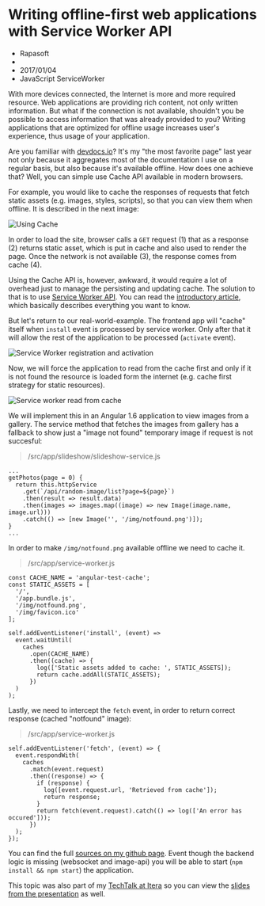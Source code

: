 # Writing offline-first web applications with Service Worker API
- Rapasoft
-
- 2017/01/04
- JavaScript ServiceWorker


With more devices connected, the Internet is more and more required resource. Web applications are providing rich content, not only written information. But what if the connection is not available, shouldn't you be possible to access information that was already provided to you? Writing applications that are optimized for offline usage increases user's experience, thus usage of your application.

Are you familiar with [devdocs.io](http://devdocs.io/)? It's my "the most favorite page" last year not only because it aggregates most of the documentation I use on a regular basis, but also because it's available offline. How does one achieve that? Well, you can simple use Cache API available in modern browsers.

For example, you would like to cache the responses of requests that fetch static assets (e.g. images, styles, scripts), so that you can view them when offline. It is described in the next image:

![Using Cache](https://lh3.googleusercontent.com/U3dqxrVj5T_GdEiLLv3qW5BR1W2mqHfS8291vJSg0_Uph8zje_JOU1dKREhAGPUAvARebMBzgrM=w1389-h780-no)

In order to load the site, browser calls a `GET` request (1) that as a response (2) returns static asset, which is put in cache and also used to render the page. Once the network is not available (3), the response comes from cache (4).

Using the Cache API is, however, awkward, it would require a lot of overhead just to manage the persisting and updating cache. The solution to that is to use [Service Worker API](https://developer.mozilla.org/en/docs/Web/API/Service_Worker_API). You can read the [introductory article](https://developers.google.com/web/fundamentals/getting-started/primers/service-workers), which basically describes everything you want to know.

But let's return to our real-world-example. The frontend app will "cache" itself when `install` event is processed by service worker. Only after that it will allow the rest of the application to be processed (`activate` event).

![Service Worker registration and activation](https://lh3.googleusercontent.com/_5yfGJucO_nfVewt7kFGgrOGh0ifYvcr-Zek6YB2GkbNrobeqcY9aPiIPqo5zdRaCPAhmDttjMjgopQWsrXdb_1AqAv2NDJ-MsAzfMQOAZ0Qor9kPTmk_RCQem4Z6rIL3Iisdq5XtoQWy2bV4kBU8RhkvINxsdKSX4FWZnYznyQtwNnDpsyX0ww0P09_nurxLSUvouLsirw70EuPqgFDICUtHJ0j979Nka8w0DEdJlwDG8w3L5OFfkx9Wuy1HwxQWXG7wi_1Td6pLQTVfaQ5c1MfhHFUvf_nDgKdGj46COj1eMeFwJljBu3fmVM7K_Mr1qklqVUvNMs_hKaL708qgHvx0aLRVwv4fdw92Ao__Ft3ESnpCbYUj2DmMQmf6KzrHz3CuTNLsBFProvc7Q-ri9K2MhLFGw3jKFvxeSgq4U9CW96E2ciI6KkHE8YsGDXhwjF7wp1P7-kLAsDGNk9DGZyf5r_UMNvcsuk9CH1equE1oUoOSTMcffCgMPRUQqr3OKORORSYycRBQwwwNecI_KgQlnodKytB3qaku3tjqsa6RJAynyhO21aSWAI79FW5VB_Wnu_Qd31nxbySTwDZv8RTgtMMZXH1T3dZQIEBVCKZkJuDR7gnOQ25Vf03d9aRMc9IjzNfrFiEpF5pYfL44L8P23dFMs-USe3-0sUekDo=w1440-h583-no)

Now, we will force the application to read from the cache first and only if it is not found the resource is loaded form the internet (e.g. cache first strategy for static resources).

![Service worker read from cache ](https://lh3.googleusercontent.com/pv1xj-aRAA_I5UaI1BJXwiBCBp1jiQHa0fks0qEV9fUQ4YsuLO9K6e5d9pZIHMZRcejFVqesLNvSh4khJyf4LxgktIA76JwRqHJEApokRZmU_HqlfbGThQzUqhyEtLV_HGTekW_X9_4GFZrNtbsV_jw2Uk5k-QZGH33S6m0GFL92JAVkNQjUx2_e4c4jPuJ24jbT77bC4INOvqt3qeZVNo-rTpJnGtrkhy4NBgYZuPtB9lihZneUvgQxTxdgxlEKG3m0F1gJ8xYgYHFjl83wT_6HemSlkXhOHI0Pob5UEBkglnuXLPVnneZMaw9LAkt--L6jQVZ1oeQg25E8KJKigdFIE3l1hkc3st0bvXRBzK_-9U5kGA_z69mlLN4-jGk3xWEYc3vM_uU9AagEpR0OAhli1lfzlCWztpPhlU2U64NLFi7cOxtvIITZjckmJDy9gVPA4RYWzcruq2xt_lSD-Xm6ingXJV9r2aOwL-hMF0VJBoxssjIoofpDOaIIw04JVx8-2CHJJ9GMg3xO9KfVyHRzfcxVuMikqhz3P_H-7PC1IZQhvrWqG3osoI3YVC8IqOqpM2sZIDjJkLgfCO3cVogHlK4OmS_6m-Ik1kNoXi8bISVLrhMTpynILs--rsYZ_OckovrUURTbwCl8YzU_Wch2xJ0VY2rEwrQNzbKdtrg=w1382-h780-no)

We will implement this in an Angular 1.6 application to view images from a gallery. The service method that fetches the images from gallery has a fallback to show just a "image not found" temporary image if request is not succesful:

> /src/app/slideshow/slideshow-service.js

    ...
    getPhotos(page = 0) {
      return this.httpService
        .get(`/api/random-image/list?page=${page}`)
        .then(result => result.data)
        .then(images => images.map((image) => new Image(image.name, image.url)))
        .catch(() => [new Image('', '/img/notfound.png')]);
    }
    ...

In order to make `/img/notfound.png` available offline we need to cache it.

> /src/app/service-worker.js

    const CACHE_NAME = 'angular-test-cache';
    const STATIC_ASSETS = [
      '/',
      '/app.bundle.js',
      '/img/notfound.png',
      '/img/favicon.ico'
    ];

    self.addEventListener('install', (event) =>
      event.waitUntil(
        caches
          .open(CACHE_NAME)
          .then((cache) => {
            log(['Static assets added to cache: ', STATIC_ASSETS]);
            return cache.addAll(STATIC_ASSETS);
          })
      )
    );

Lastly, we need to intercept the `fetch` event, in order to return correct response (cached "notfound" image):

> /src/app/service-worker.js

    self.addEventListener('fetch', (event) => {
      event.respondWith(
        caches
          .match(event.request)
          .then((response) => {
            if (response) {
              log([event.request.url, 'Retrieved from cache']);
              return response;
            }
            return fetch(event.request).catch(() => log(['An error has occured']));
          })
      );
    });

 You can find the full [sources on my github page](https://github.com/rapasoft/angular-webpack/tree/43880e4d4abf51b7a76430b59b246c51826e14ef). Event though the backend logic is missing (websocket and image-api) you will be able to start (`npm install && npm start`) the application.

 This topic was also part of my [TechTalk at Itera](https://www.facebook.com/IteraSlovakia/?fref=ts) so you can view the [slides from the presentation](https://drive.google.com/open?id=0B-rChDQV9i87bHhFR2ZFUTVRWGc) as well.
